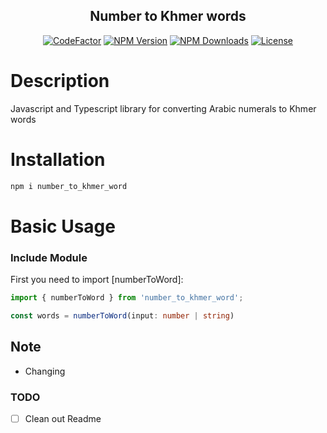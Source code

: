 <h2 align="center">Number to Khmer words</h2>

<p align="center">
<a href="https://www.codefactor.io/repository/github/vh13294/number-to-khmer-word"><img src="https://www.codefactor.io/repository/github/vh13294/number-to-khmer-word/badge" alt="CodeFactor" /></a>
<a href="https://www.npmjs.com/package/number_to_khmer_word"><img src="https://img.shields.io/npm/v/number_to_khmer_word.svg?style=flat-square&sanitize=true" alt="NPM Version" /></a>
<a href="https://www.npmjs.com/package/number_to_khmer_word"><img src="https://img.shields.io/npm/dm/number_to_khmer_word.svg?style=flat-square&sanitize=true" alt="NPM Downloads" /></a>
<a href="#"><img src="https://img.shields.io/npm/l/number_to_khmer_word.svg?colorB=black&label=LICENSE&style=flat-square&sanitize=true" alt="License"/></a>

</p>

# Description

Javascript and Typescript library for converting Arabic numerals to Khmer words

# Installation

```bash
npm i number_to_khmer_word
```


# Basic Usage

### Include Module

First you need to import [numberToWord]:


```ts
import { numberToWord } from 'number_to_khmer_word';

const words = numberToWord(input: number | string)
```


## Note
- Changing


### TODO
- [ ] Clean out Readme